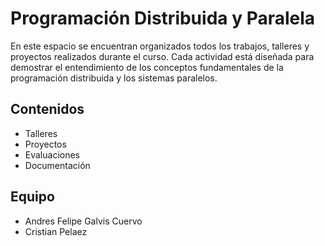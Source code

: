 # Programación Distribuida y Paralela
En este espacio se encuentran organizados todos los trabajos, talleres y proyectos realizados durante el curso. 
Cada actividad está diseñada para demostrar el entendimiento de los conceptos fundamentales de la programación distribuida y 
los sistemas paralelos. 
## Contenidos

- Talleres 
- Proyectos 
- Evaluaciones 
- Documentación
  
## Equipo

- Andres Felipe Galvis Cuervo
- Cristian Pelaez
